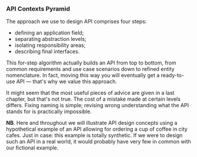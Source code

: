 ### API Contexts Pyramid

The approach we use to design API comprises four steps:
  * defining an application field;
  * separating abstraction levels;
  * isolating responsibility areas;
  * describing final interfaces.

This for-step algorithm actually builds an API from top to bottom, from common requirements and use case scenarios down to refined entity nomenclature. In fact, moving this way you will eventually get a ready-to-use API — that's why we value this approach.

It might seem that the most useful pieces of advice are given in a last chapter, but that's not true. The cost of a mistake made at certain levels differs. Fixing naming is simple; revising wrong understanding what the API stands for is practically impossible.

**NB**. Here and throughout we will illustrate API design concepts using a hypothetical example of an API allowing for ordering a cup of coffee in city cafes. Just in case: this example is totally synthetic. If we were to design such an API in a real world, it would probably have very few in common with our fictional example.